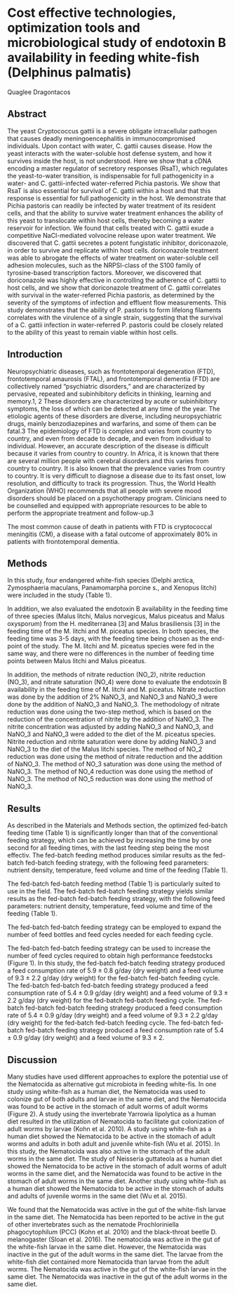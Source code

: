 # Cost effective technologies, optimization tools and microbiological study of endotoxin B availability in feeding white-fish (Delphinus palmatis)
Quaglee Dragontacos


## Abstract
The yeast Cryptococcus gattii is a severe obligate intracellular pathogen that causes deadly meningoencephalitis in immunocompromised individuals. Upon contact with water, C. gattii causes disease. How the yeast interacts with the water-soluble host defense system, and how it survives inside the host, is not understood. Here we show that a cDNA encoding a master regulator of secretory responses (RsaT), which regulates the yeast-to-water transition, is indispensable for full pathogenicity in a water- and C. gattii-infected water-referred Pichia pastoris. We show that RsaT is also essential for survival of C. gattii within a host and that this response is essential for full pathogenicity in the host. We demonstrate that Pichia pastoris can readily be infected by water treatment of its resident cells, and that the ability to survive water treatment enhances the ability of this yeast to translocate within host cells, thereby becoming a water reservoir for infection. We found that cells treated with C. gattii exude a competitive NaCl-mediated volvocine release upon water treatment. We discovered that C. gattii secretes a potent fungistatic inhibitor, doriconazole, in order to survive and replicate within host cells. doriconazole treatment was able to abrogate the effects of water treatment on water-soluble cell adhesion molecules, such as the NRPSI-class of the S100 family of tyrosine-based transcription factors. Moreover, we discovered that doriconazole was highly effective in controlling the adherence of C. gattii to host cells, and we show that doriconazole treatment of C. gattii correlates with survival in the water-referred Pichia pastoris, as determined by the severity of the symptoms of infection and effluent flow measurements. This study demonstrates that the ability of P. pastoris to form lifelong filaments correlates with the virulence of a single strain, suggesting that the survival of a C. gattii infection in water-referred P. pastoris could be closely related to the ability of this yeast to remain viable within host cells.


## Introduction
Neuropsychiatric diseases, such as frontotemporal degeneration (FTD), frontotemporal amaurosis (FTAL), and frontotemporal dementia (FTD) are collectively named “psychiatric disorders,” and are characterized by pervasive, repeated and subinhibitory deficits in thinking, learning and memory.1, 2 These disorders are characterized by acute or subinhibitory symptoms, the loss of which can be detected at any time of the year. The etiologic agents of these disorders are diverse, including neuropsychiatric drugs, mainly benzodiazepines and warfarins, and some of them can be fatal.3 The epidemiology of FTD is complex and varies from country to country, and even from decade to decade, and even from individual to individual. However, an accurate description of the disease is difficult because it varies from country to country. In Africa, it is known that there are several million people with cerebral disorders and this varies from country to country. It is also known that the prevalence varies from country to country. It is very difficult to diagnose a disease due to its fast onset, low resolution, and difficulty to track its progression. Thus, the World Health Organization (WHO) recommends that all people with severe mood disorders should be placed on a psychotherapy program. Clinicians need to be counselled and equipped with appropriate resources to be able to perform the appropriate treatment and follow-up.3

The most common cause of death in patients with FTD is cryptococcal meningitis (CM), a disease with a fatal outcome of approximately 80% in patients with frontotemporal dementia.


## Methods
In this study, four endangered white-fish species (Delphi arctica, Zymosphaeria maculans, Panamomarpha porcine s., and Xenopus litchi) were included in the study (Table 1).

In addition, we also evaluated the endotoxin B availability in the feeding time of three species (Malus litchi, Malus norvegicus, Malus piceatus and Malus oxysporum) from the H. mediterranea [3] and Malus brasiliensis [3] in the feeding time of the M. litchi and M. piceatus species. In both species, the feeding time was 3-5 days, with the feeding time being chosen as the end-point of the study. The M. litchi and M. piceatus species were fed in the same way, and there were no differences in the number of feeding time points between Malus litchi and Malus piceatus.

In addition, the methods of nitrate reduction (NO_2), nitrite reduction (NO_3), and nitrate saturation (NO_4) were done to evaluate the endotoxin B availability in the feeding time of M. litchi and M. piceatus. Nitrate reduction was done by the addition of 2% NaNO_3, and NaNO_3 and NaNO_3 were done by the addition of NaNO_3 and NaNO_3. The methodology of nitrate reduction was done using the two-step method, which is based on the reduction of the concentration of nitrite by the addition of NaNO_3. The nitrite concentration was adjusted by adding NaNO_3 and NaNO_3, and NaNO_3 and NaNO_3 were added to the diet of the M. piceatus species. Nitrite reduction and nitrite saturation were done by adding NaNO_3 and NaNO_3 to the diet of the Malus litchi species. The method of NO_2 reduction was done using the method of nitrate reduction and the addition of NaNO_3. The method of NO_3 saturation was done using the method of NaNO_3. The method of NO_4 reduction was done using the method of NaNO_3. The method of NO_5 reduction was done using the method of NaNO_3.


## Results
As described in the Materials and Methods section, the optimized fed-batch feeding time (Table 1) is significantly longer than that of the conventional feeding strategy, which can be achieved by increasing the time by one second for all feeding times, with the last feeding step being the most effectiv. The fed-batch feeding method produces similar results as the fed-batch fed-batch feeding strategy, with the following feed parameters: nutrient density, temperature, feed volume and time of the feeding (Table 1).

The fed-batch fed-batch feeding method (Table 1) is particularly suited to use in the field. The fed-batch fed-batch feeding strategy yields similar results as the fed-batch fed-batch feeding strategy, with the following feed parameters: nutrient density, temperature, feed volume and time of the feeding (Table 1).

The fed-batch fed-batch feeding strategy can be employed to expand the number of feed bottles and feed cycles needed for each feeding cycle.

The fed-batch fed-batch feeding strategy can be used to increase the number of feed cycles required to obtain high performance feedstocks (Figure 1). In this study, the fed-batch fed-batch feeding strategy produced a feed consumption rate of 5.9 ± 0.8 g/day (dry weight) and a feed volume of 9.3 ± 2.2 g/day (dry weight) for the fed-batch fed-batch feeding cycle. The fed-batch fed-batch fed-batch feeding strategy produced a feed consumption rate of 5.4 ± 0.9 g/day (dry weight) and a feed volume of 9.3 ± 2.2 g/day (dry weight) for the fed-batch fed-batch feeding cycle. The fed-batch fed-batch fed-batch feeding strategy produced a feed consumption rate of 5.4 ± 0.9 g/day (dry weight) and a feed volume of 9.3 ± 2.2 g/day (dry weight) for the fed-batch fed-batch feeding cycle. The fed-batch fed-batch fed-batch feeding strategy produced a feed consumption rate of 5.4 ± 0.9 g/day (dry weight) and a feed volume of 9.3 ± 2.


## Discussion

Many studies have used different approaches to explore the potential use of the Nematocida as alternative gut microbiota in feeding white-fis. In one study using white-fish as a human diet, the Nematocida was used to colonize gut of both adults and larvae in the same diet, and the Nematocida was found to be active in the stomach of adult worms of adult worms (Figure 2). A study using the invertebrate Yarrowia lipolytica as a human diet resulted in the utilization of Nematocida to facilitate gut colonization of adult worms by larvae (Kohn et al. 2010). A study using white-fish as a human diet showed the Nematocida to be active in the stomach of adult worms and adults in both adult and juvenile white-fish (Wu et al. 2015). In this study, the Nematocida was also active in the stomach of the adult worms in the same diet. The study of Neisseria guttateola as a human diet showed the Nematocida to be active in the stomach of adult worms of adult worms in the same diet, and the Nematocida was found to be active in the stomach of adult worms in the same diet. Another study using white-fish as a human diet showed the Nematocida to be active in the stomach of adults and adults of juvenile worms in the same diet (Wu et al. 2015).

We found that the Nematocida was active in the gut of the white-fish larvae in the same diet. The Nematocida has been reported to be active in the gut of other invertebrates such as the nematode Prochloriniella phagocytophilum (PCC) (Kohn et al. 2010) and the black-throat beetle D. melanogaster (Sloan et al. 2016). The nematocida was active in the gut of the white-fish larvae in the same diet. However, the Nematocida was inactive in the gut of the adult worms in the same diet. The larvae from the white-fish diet contained more Nematocida than larvae from the adult worms. The Nematocida was active in the gut of the white-fish larvae in the same diet. The Nematocida was inactive in the gut of the adult worms in the same diet.
